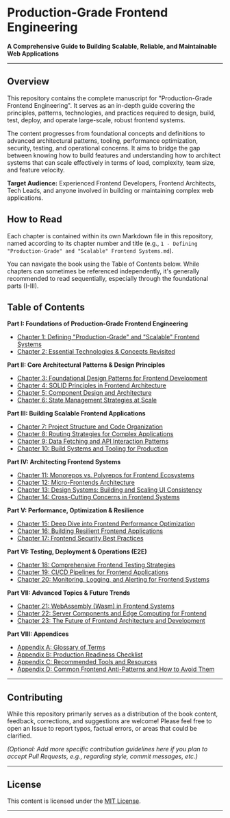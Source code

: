 # Production-Grade Frontend Engineering

**A Comprehensive Guide to Building Scalable, Reliable, and Maintainable Web Applications**

---

## Overview

This repository contains the complete manuscript for "Production-Grade Frontend Engineering". It serves as an in-depth guide covering the principles, patterns, technologies, and practices required to design, build, test, deploy, and operate large-scale, robust frontend systems.

The content progresses from foundational concepts and definitions to advanced architectural patterns, tooling, performance optimization, security, testing, and operational concerns. It aims to bridge the gap between knowing how to build features and understanding how to architect systems that can scale effectively in terms of load, complexity, team size, and feature velocity.

**Target Audience:** Experienced Frontend Developers, Frontend Architects, Tech Leads, and anyone involved in building or maintaining complex web applications.

## How to Read

Each chapter is contained within its own Markdown file in this repository, named according to its chapter number and title (e.g., `1 - Defining "Production-Grade" and "Scalable" Frontend Systems.md`).

You can navigate the book using the Table of Contents below. While chapters can sometimes be referenced independently, it's generally recommended to read sequentially, especially through the foundational parts (I-III).

## Table of Contents

**Part I: Foundations of Production-Grade Frontend Engineering**

- [Chapter 1: Defining "Production-Grade" and "Scalable" Frontend Systems](1%20-%20Defining%20%22Production-Grade%22%20and%20%22Scalable%22%20Frontend%20Systems.md)
- [Chapter 2: Essential Technologies & Concepts Revisited](2%20-%20Essential%20Technologies%20%26%20Concepts%20Revisited.md)

**Part II: Core Architectural Patterns & Design Principles**

- [Chapter 3: Foundational Design Patterns for Frontend Development](3%20-%20Foundational%20Design%20Patterns%20for%20Frontend%20Development.md)
- [Chapter 4: SOLID Principles in Frontend Architecture](4%20-%20SOLID%20Principles%20in%20Frontend%20Architecture.md)
- [Chapter 5: Component Design and Architecture](5%20-%20Component%20Design%20and%20Architecture.md)
- [Chapter 6: State Management Strategies at Scale](6%20-%20State%20Management%20Strategies%20at%20Scale.md)

**Part III: Building Scalable Frontend Applications**

- [Chapter 7: Project Structure and Code Organization](7%20-%20Project%20Structure%20and%20Code%20Organization.md)
- [Chapter 8: Routing Strategies for Complex Applications](8%20-%20Routing%20Strategies%20for%20Complex%20Applications.md)
- [Chapter 9: Data Fetching and API Interaction Patterns](9%20-%20Data%20Fetching%20and%20API%20Interaction%20Patterns.md)
- [Chapter 10: Build Systems and Tooling for Production](10%20-%20Build%20Systems%20and%20Tooling%20for%20Production.md)

**Part IV: Architecting Frontend Systems**

- [Chapter 11: Monorepos vs. Polyrepos for Frontend Ecosystems](11%20-%20Monorepos%20vs.%20Polyrepos%20for%20Frontend%20Ecosystems.md)
- [Chapter 12: Micro-Frontends Architecture](12%20-%20Micro-Frontends%20Architecture.md)
- [Chapter 13: Design Systems: Building and Scaling UI Consistency](13%20-%20Design%20Systems%20Building%20and%20Scaling%20UI%20Consistency.md)
- [Chapter 14: Cross-Cutting Concerns in Frontend Systems](14%20-%20Cross-Cutting%20Concerns%20in%20Frontend%20Systems.md)

**Part V: Performance, Optimization & Resilience**

- [Chapter 15: Deep Dive into Frontend Performance Optimization](15%20-%20Deep%20Dive%20into%20Frontend%20Performance%20Optimization.md)
- [Chapter 16: Building Resilient Frontend Applications](16%20-%20Building%20Resilient%20Frontend%20Applications.md)
- [Chapter 17: Frontend Security Best Practices](17%20-%20Frontend%20Security%20Best%20Practices.md)

**Part VI: Testing, Deployment & Operations (E2E)**

- [Chapter 18: Comprehensive Frontend Testing Strategies](18%20-%20Comprehensive%20Frontend%20Testing%20Strategies.md)
- [Chapter 19: CI/CD Pipelines for Frontend Applications](19%20-%20CICD%20Pipelines%20for%20Frontend%20Applications.md)
- [Chapter 20: Monitoring, Logging, and Alerting for Frontend Systems](20%20-%20Monitoring%2C%20Logging%2C%20and%20Alerting%20for%20Frontend%20Systems.md)

**Part VII: Advanced Topics & Future Trends**

- [Chapter 21: WebAssembly (Wasm) in Frontend Systems](21%20-%20WebAssembly%20%28Wasm%29%20in%20Frontend%20Systems.md)
- [Chapter 22: Server Components and Edge Computing for Frontend](22%20-%20Server%20Components%20and%20Edge%20Computing%20for%20Frontend.md)
- [Chapter 23: The Future of Frontend Architecture and Development](23%20-%20The%20Future%20of%20Frontend%20Architecture%20and%20Development.md)

**Part VIII: Appendices**

- [Appendix A: Glossary of Terms](Appendix%20A%20-%20Glossary%20of%20Terms.md)
- [Appendix B: Production Readiness Checklist](Appendix%20B%20-%20Production%20Readiness%20Checklist.md)
- [Appendix C: Recommended Tools and Resources](Appendix%20C%20-%20Recommended%20Tools%20and%20Resources.md)
- [Appendix D: Common Frontend Anti-Patterns and How to Avoid Them](Appendix%20D%20-%20Common%20Frontend%20Anti-Patterns%20and%20How%20to%20Avoid%20Them.md)

---

## Contributing

While this repository primarily serves as a distribution of the book content, feedback, corrections, and suggestions are welcome! Please feel free to open an Issue to report typos, factual errors, or areas that could be clarified.

_(Optional: Add more specific contribution guidelines here if you plan to accept Pull Requests, e.g., regarding style, commit messages, etc.)_

---

## License

This content is licensed under the [MIT License](LICENSE).

---
